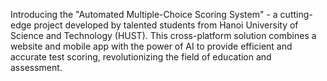 Introducing the "Automated Multiple-Choice Scoring System" - a cutting-edge project developed by talented students from Hanoi University of Science and Technology (HUST). This cross-platform solution combines a website and mobile app with the power of AI to provide efficient and accurate test scoring, revolutionizing the field of education and assessment.
 
 

